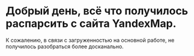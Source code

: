 # Добрый день, всё что получилось распарсить с сайта YandexMap.
К сожалению, в связи с загруженностью на основной работе, не получилось разобраться
более досканально.

